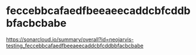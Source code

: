 # feccebbcafaedfbeeaeecaddcbfcddbbfacbcbabe
https://sonarcloud.io/summary/overall?id=neojarvis-testing_feccebbcafaedfbeeaeecaddcbfcddbbfacbcbabe

